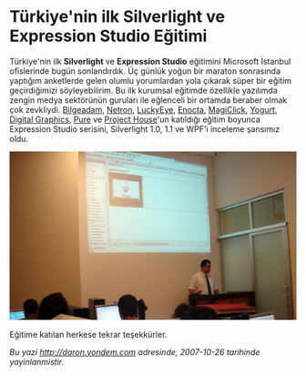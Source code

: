 # Türkiye'nin ilk Silverlight ve Expression Studio Eğitimi
Türkiye'nin ilk **Silverlight** ve **Expression Studio** eğitimini
Microsoft İstanbul ofislerinde bugün sonlandırdık. Üç günlük yoğun bir
maraton sonrasında yaptığım anketlerde gelen olumlu yorumlardan yola
çıkarak süper bir eğitim geçirdiğimizi söyleyebilirim. Bu ilk kurumsal
eğitimde özellikle yazılımda zengin medya sektörünün guruları ile
eğlenceli bir ortamda beraber olmak çok zevkliydi.
[Bilgeadam](http://www.bilgeadam.com/),
[Netron](http://www.netron.com.tr/),
[LuckyEye](http://www.luckyeye.com/), [Enocta](http://www.enocta.com/),
[MagiClick](http://www.magiclick.com/),
[Yogurt](http://www.yogurt.com.tr/), [Digital
Graphics](http://www.dg.com.tr/), [Pure](http://www.pure.com.tr/) ve
[Project House](http://www.ph.com.tr/)'un katıldığı eğitim boyunca
Expression Studio serisini, Silverlight 1.0, 1.1 ve WPF'i inceleme
şansımız oldu.

![](media/Turkiyenin_ilk_Silverlight_ve_Expression_Studio_Egitimi/27102007_1.jpg)

Eğitime katılan herkese tekrar teşekkürler.



*Bu yazi http://daron.yondem.com adresinde, 2007-10-26 tarihinde yayinlanmistir.*
